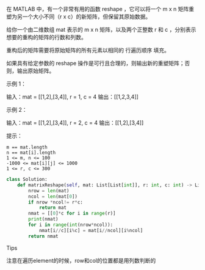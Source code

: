 在 MATLAB 中，有一个非常有用的函数 reshape ，它可以将一个 m x n 矩阵重塑为另一个大小不同（r x c）的新矩阵，但保留其原始数据。

给你一个由二维数组 mat 表示的 m x n 矩阵，以及两个正整数 r 和 c ，分别表示想要的重构的矩阵的行数和列数。

重构后的矩阵需要将原始矩阵的所有元素以相同的 行遍历顺序 填充。

如果具有给定参数的 reshape 操作是可行且合理的，则输出新的重塑矩阵；否则，输出原始矩阵。

 

示例 1：

输入：mat = [[1,2],[3,4]], r = 1, c = 4
输出：[[1,2,3,4]]

示例 2：

输入：mat = [[1,2],[3,4]], r = 2, c = 4
输出：[[1,2],[3,4]]

 

提示：

    m == mat.length
    n == mat[i].length
    1 <= m, n <= 100
    -1000 <= mat[i][j] <= 1000
    1 <= r, c <= 300



```python
class Solution:
    def matrixReshape(self, mat: List[List[int]], r: int, c: int) -> List[List[int]]:
        nrow = len(mat)
        ncol = len(mat[0])
        if nrow *ncol!= r*c:
            return mat 
        nmat = [[0]*c for i in range(r)]
        print(nmat)
        for i in range(int(nrow*ncol)):
            nmat[i//c][i%c] = mat[i//ncol][i%ncol]
        return nmat
```



Tips

注意在遍历element的时候，row和col的位置都是用列数判断的